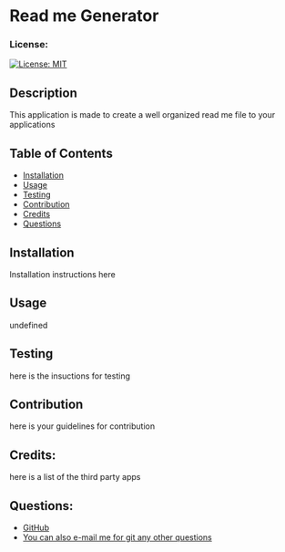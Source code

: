 
  # Read me Generator

  ### License:
  [![License: MIT](https://img.shields.io/badge/License-MIT-yellow.svg)](https://opensource.org/licenses/MIT)

  ## Description 
  This application is made to create a well organized read me file to your applications

  ## Table of Contents
* [Installation](#installation)
* [Usage](#usage)
* [Testing](#testing)
* [Contribution](#contribution)
* [Credits](#credits)
* [Questions](#questions)

## Installation
Installation instructions here

## Usage 
undefined

## Testing
here is the insuctions for testing

## Contribution
here is your guidelines  for contribution

## Credits:
here is a list of the third party apps

## Questions:
* <a href="https://www.github.com/https://github.com/johngeorge88">GitHub</a>
* <a href="mailto:johniskandar@hotmail.com">You can also e-mail me for git any other questions</a>
